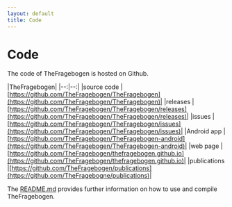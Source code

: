 ```yaml
---
layout: default
title: Code
---
```


Code
===

The code of TheFragebogen is hosted on Github.

|TheFragebogen|
|--:|--:|
|source code   |[https://github.com/TheFragebogen/TheFragebogen](https://github.com/TheFragebogen/TheFragebogen)|
|releases      |[https://github.com/TheFragebogen/TheFragebogen/releases](https://github.com/TheFragebogen/TheFragebogen/releases)|
|issues        |[https://github.com/TheFragebogen/TheFragebogen/issues](https://github.com/TheFragebogen/TheFragebogen/issues)|
|Android app   |[https://github.com/TheFragebogen/TheFragebogen-android](https://github.com/TheFragebogen/TheFragebogen-android)|
|web page      |[https://github.com/TheFragebogen/thefragebogen.github.io](https://github.com/TheFragebogen/thefragebogen.github.io)|
|publications  |[https://github.com/TheFragebogen/publications](https://github.com/TheFragebogne/publications)|

The [README.md](https://github.com/TheFragebogen/TheFragebogen/blob/master/README.md#getting-started) provides further information on how to use and compile TheFragebogen.
